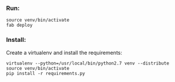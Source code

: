 ### Run: 

    source venv/bin/activate
    fab deploy 


### Install: 

Create a virtualenv and install the requirements:

    virtualenv --python=/usr/local/bin/python2.7 venv --distribute
    source venv/bin/activate
    pip install -r requirements.py 

